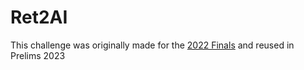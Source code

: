 # Ret2AI
This challenge was originally made for the [2022 Finals](../../../../2022/Finals/pwn/ret_2_ai) and reused in Prelims 2023
